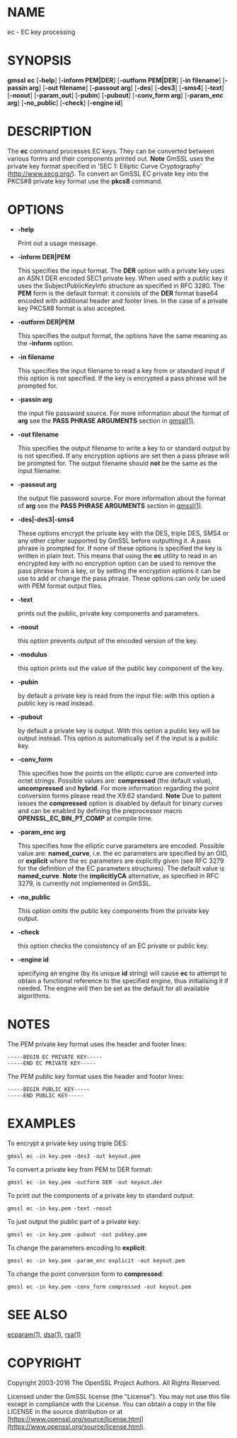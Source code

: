 # NAME

ec - EC key processing

# SYNOPSIS

**gmssl** **ec**
\[**-help**\]
\[**-inform PEM|DER**\]
\[**-outform PEM|DER**\]
\[**-in filename**\]
\[**-passin arg**\]
\[**-out filename**\]
\[**-passout arg**\]
\[**-des**\]
\[**-des3**\]
\[**-sms4**\]
\[**-text**\]
\[**-noout**\]
\[**-param\_out**\]
\[**-pubin**\]
\[**-pubout**\]
\[**-conv\_form arg**\]
\[**-param\_enc arg**\]
\[**-no\_public**\]
\[**-check**\]
\[**-engine id**\]

# DESCRIPTION

The **ec** command processes EC keys. They can be converted between various
forms and their components printed out. **Note** GmSSL uses the
private key format specified in 'SEC 1: Elliptic Curve Cryptography'
(http://www.secg.org/). To convert an GmSSL EC private key into the
PKCS#8 private key format use the **pkcs8** command.

# OPTIONS

- **-help**

    Print out a usage message.

- **-inform DER|PEM**

    This specifies the input format. The **DER** option with a private key uses
    an ASN.1 DER encoded SEC1 private key. When used with a public key it
    uses the SubjectPublicKeyInfo structure as specified in RFC 3280.
    The **PEM** form is the default format: it consists of the **DER** format base64
    encoded with additional header and footer lines. In the case of a private key
    PKCS#8 format is also accepted.

- **-outform DER|PEM**

    This specifies the output format, the options have the same meaning as the
    **-inform** option.

- **-in filename**

    This specifies the input filename to read a key from or standard input if this
    option is not specified. If the key is encrypted a pass phrase will be
    prompted for.

- **-passin arg**

    the input file password source. For more information about the format of **arg**
    see the **PASS PHRASE ARGUMENTS** section in [gmssl(1)](http://man.he.net/man1/gmssl).

- **-out filename**

    This specifies the output filename to write a key to or standard output by
    is not specified. If any encryption options are set then a pass phrase will be
    prompted for. The output filename should **not** be the same as the input
    filename.

- **-passout arg**

    the output file password source. For more information about the format of **arg**
    see the **PASS PHRASE ARGUMENTS** section in [gmssl(1)](http://man.he.net/man1/gmssl).

- **-des|-des3|-sms4**

    These options encrypt the private key with the DES, triple DES, SMS4 or
    any other cipher supported by GmSSL before outputting it. A pass phrase is
    prompted for.
    If none of these options is specified the key is written in plain text. This
    means that using the **ec** utility to read in an encrypted key with no
    encryption option can be used to remove the pass phrase from a key, or by
    setting the encryption options it can be use to add or change the pass phrase.
    These options can only be used with PEM format output files.

- **-text**

    prints out the public, private key components and parameters.

- **-noout**

    this option prevents output of the encoded version of the key.

- **-modulus**

    this option prints out the value of the public key component of the key.

- **-pubin**

    by default a private key is read from the input file: with this option a
    public key is read instead.

- **-pubout**

    by default a private key is output. With this option a public
    key will be output instead. This option is automatically set if the input is
    a public key.

- **-conv\_form**

    This specifies how the points on the elliptic curve are converted
    into octet strings. Possible values are: **compressed** (the default
    value), **uncompressed** and **hybrid**. For more information regarding
    the point conversion forms please read the X9.62 standard.
    **Note** Due to patent issues the **compressed** option is disabled
    by default for binary curves and can be enabled by defining
    the preprocessor macro **OPENSSL\_EC\_BIN\_PT\_COMP** at compile time.

- **-param\_enc arg**

    This specifies how the elliptic curve parameters are encoded.
    Possible value are: **named\_curve**, i.e. the ec parameters are
    specified by an OID, or **explicit** where the ec parameters are
    explicitly given (see RFC 3279 for the definition of the
    EC parameters structures). The default value is **named\_curve**.
    **Note** the **implicitlyCA** alternative, as specified in RFC 3279,
    is currently not implemented in GmSSL.

- **-no\_public**

    This option omits the public key components from the private key output.

- **-check**

    this option checks the consistency of an EC private or public key.

- **-engine id**

    specifying an engine (by its unique **id** string) will cause **ec**
    to attempt to obtain a functional reference to the specified engine,
    thus initialising it if needed. The engine will then be set as the default
    for all available algorithms.

# NOTES

The PEM private key format uses the header and footer lines:

    -----BEGIN EC PRIVATE KEY-----
    -----END EC PRIVATE KEY-----

The PEM public key format uses the header and footer lines:

    -----BEGIN PUBLIC KEY-----
    -----END PUBLIC KEY-----

# EXAMPLES

To encrypt a private key using triple DES:

    gmssl ec -in key.pem -des3 -out keyout.pem

To convert a private key from PEM to DER format:

    gmssl ec -in key.pem -outform DER -out keyout.der

To print out the components of a private key to standard output:

    gmssl ec -in key.pem -text -noout

To just output the public part of a private key:

    gmssl ec -in key.pem -pubout -out pubkey.pem

To change the parameters encoding to **explicit**:

    gmssl ec -in key.pem -param_enc explicit -out keyout.pem

To change the point conversion form to **compressed**:

    gmssl ec -in key.pem -conv_form compressed -out keyout.pem

# SEE ALSO

[ecparam(1)](http://man.he.net/man1/ecparam), [dsa(1)](http://man.he.net/man1/dsa), [rsa(1)](http://man.he.net/man1/rsa)

# COPYRIGHT

Copyright 2003-2016 The OpenSSL Project Authors. All Rights Reserved.

Licensed under the GmSSL license (the "License").  You may not use
this file except in compliance with the License.  You can obtain a copy
in the file LICENSE in the source distribution or at
[https://www.openssl.org/source/license.html](https://www.openssl.org/source/license.html).
